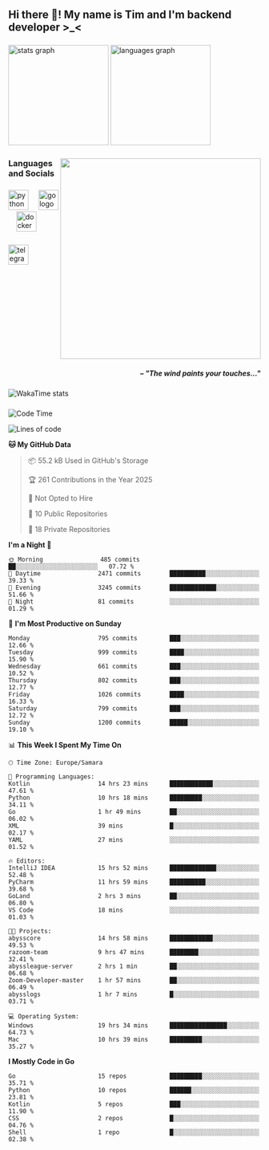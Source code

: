 <h2 align="left">Hi there 👋! My name is Tim and I'm backend developer >_<</h2>

###

<div align="left">
  <img src="https://github-readme-stats-qilm.vercel.app/api?username=intezya&hide_title=false&hide_rank=false&show_icons=true&include_all_commits=true&count_private=true&disable_animations=false&theme=tokyonight&locale=en&hide_border=true&order=1&show=prs_merged&hide=issues" height="200" alt="stats graph"  />
  <img src="https://github-readme-stats-qilm.vercel.app/api/top-langs?username=intezya&locale=en&hide_title=false&layout=donut&langs_count=5&theme=tokyonight&hide_border=true&order=2&exclude_repo=github-readme-stats&hide=mako" height="200" alt="languages graph"  />
</div>

###

<img align="right" height="400" src="https://i.pinimg.com/736x/99/d9/d9/99d9d9ecd844a351ae877f4df30d82ab.jpg"  />

###

<h3 align="left">Languages and Socials</h3>

###

<div align="left">
  <img src="https://cdn.jsdelivr.net/gh/devicons/devicon/icons/python/python-original.svg" height="40" alt="python logo"  />
  <img width="12" />
  <img src="https://cdn.simpleicons.org/go/00ADD8" height="40" alt="go logo"  />
  <img width="12" />
  <img src="https://cdn.jsdelivr.net/gh/devicons/devicon/icons/docker/docker-original.svg" height="40" alt="docker logo"  />
</div>

###

<div align="left">
  <a href="https://t.me/lezviesput">
    <img src="https://img.shields.io/static/v1?message=Telegram&logo=telegram&label=&color=2CA5E0&logoColor=white&labelColor=&style=for-the-badge" height="40" alt="telegram logo"  />
  </a>
</div>

###

<br clear="both">

<h5 align="right">– "The wind paints your touches..."</h5>

###

<picture>
	<source
		srcset="https://github-readme-stats-qilm.vercel.app/api/wakatime?username=intezya&theme=tokyonight&layout=compact&hide_border=true"
		media="(prefers-color-scheme: dark)%2C (prefers-color-scheme: no-preference)"
	/>
	<img alt="WakaTime stats" src="https://github-readme-stats-qilm.vercel.app/api/wakatime?username=intezya&theme=tokyonight&layout=compact&hide_border=true&"/>
</picture>

###

<!--START_SECTION:waka-->
![Code Time](http://img.shields.io/badge/Code%20Time-431%20hrs%2036%20mins-blue)

![Lines of code](https://img.shields.io/badge/From%20Hello%20World%20I%27ve%20Written-808.7%20thousand%20lines%20of%20code-blue)

**🐱 My GitHub Data** 

> 📦 55.2 kB Used in GitHub's Storage 
 > 
> 🏆 261 Contributions in the Year 2025
 > 
> 🚫 Not Opted to Hire
 > 
> 📜 10 Public Repositories 
 > 
> 🔑 18 Private Repositories 
 > 
**I'm a Night 🦉** 

```text
🌞 Morning                485 commits         ██░░░░░░░░░░░░░░░░░░░░░░░   07.72 % 
🌆 Daytime                2471 commits        ██████████░░░░░░░░░░░░░░░   39.33 % 
🌃 Evening                3245 commits        █████████████░░░░░░░░░░░░   51.66 % 
🌙 Night                  81 commits          ░░░░░░░░░░░░░░░░░░░░░░░░░   01.29 % 
```
📅 **I'm Most Productive on Sunday** 

```text
Monday                   795 commits         ███░░░░░░░░░░░░░░░░░░░░░░   12.66 % 
Tuesday                  999 commits         ████░░░░░░░░░░░░░░░░░░░░░   15.90 % 
Wednesday                661 commits         ███░░░░░░░░░░░░░░░░░░░░░░   10.52 % 
Thursday                 802 commits         ███░░░░░░░░░░░░░░░░░░░░░░   12.77 % 
Friday                   1026 commits        ████░░░░░░░░░░░░░░░░░░░░░   16.33 % 
Saturday                 799 commits         ███░░░░░░░░░░░░░░░░░░░░░░   12.72 % 
Sunday                   1200 commits        █████░░░░░░░░░░░░░░░░░░░░   19.10 % 
```


📊 **This Week I Spent My Time On** 

```text
🕑︎ Time Zone: Europe/Samara

💬 Programming Languages: 
Kotlin                   14 hrs 23 mins      ████████████░░░░░░░░░░░░░   47.61 % 
Python                   10 hrs 18 mins      █████████░░░░░░░░░░░░░░░░   34.11 % 
Go                       1 hr 49 mins        ██░░░░░░░░░░░░░░░░░░░░░░░   06.02 % 
XML                      39 mins             █░░░░░░░░░░░░░░░░░░░░░░░░   02.17 % 
YAML                     27 mins             ░░░░░░░░░░░░░░░░░░░░░░░░░   01.52 % 

🔥 Editors: 
IntelliJ IDEA            15 hrs 52 mins      █████████████░░░░░░░░░░░░   52.48 % 
PyCharm                  11 hrs 59 mins      ██████████░░░░░░░░░░░░░░░   39.68 % 
GoLand                   2 hrs 3 mins        ██░░░░░░░░░░░░░░░░░░░░░░░   06.80 % 
VS Code                  18 mins             ░░░░░░░░░░░░░░░░░░░░░░░░░   01.03 % 

🐱‍💻 Projects: 
abysscore                14 hrs 58 mins      ████████████░░░░░░░░░░░░░   49.53 % 
razoom-team              9 hrs 47 mins       ████████░░░░░░░░░░░░░░░░░   32.41 % 
abyssleague-server       2 hrs 1 min         ██░░░░░░░░░░░░░░░░░░░░░░░   06.68 % 
Zoom-Developer-master    1 hr 57 mins        ██░░░░░░░░░░░░░░░░░░░░░░░   06.49 % 
abysslogs                1 hr 7 mins         █░░░░░░░░░░░░░░░░░░░░░░░░   03.71 % 

💻 Operating System: 
Windows                  19 hrs 34 mins      ████████████████░░░░░░░░░   64.73 % 
Mac                      10 hrs 39 mins      █████████░░░░░░░░░░░░░░░░   35.27 % 
```

**I Mostly Code in Go** 

```text
Go                       15 repos            █████████░░░░░░░░░░░░░░░░   35.71 % 
Python                   10 repos            ██████░░░░░░░░░░░░░░░░░░░   23.81 % 
Kotlin                   5 repos             ███░░░░░░░░░░░░░░░░░░░░░░   11.90 % 
CSS                      2 repos             █░░░░░░░░░░░░░░░░░░░░░░░░   04.76 % 
Shell                    1 repo              █░░░░░░░░░░░░░░░░░░░░░░░░   02.38 % 
```




<!--END_SECTION:waka-->
